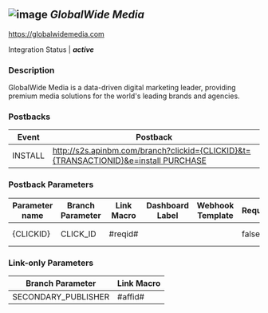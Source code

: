 ## ![image](https://cdn.branch.io/branch-assets/ad-partner-manager/unnamed-1497567899553.png)	***GlobalWide Media***
https://globalwidemedia.com

Integration Status |  ***active***

###  Description
GlobalWide Media is a data-driven digital marketing leader, providing premium media solutions for the world's leading brands and agencies.

### Postbacks
Event | Postback
--- | ---
INSTALL | http://s2s.apinbm.com/branch?clickid={CLICKID}&t={TRANSACTIONID}&e=install PURCHASE | http://s2s.apinbm.com/ixigo?clickid={CLICKID}&t={TRANSACTIONID}&e=purchase"}

### Postback Parameters
Parameter name | Branch Parameter | Link Macro | Dashboard Label | Webhook Template | Required | Description
--- | --- | --- | --- | --- | --- | --- 
{CLICKID} | CLICK_ID | #reqid# |  |  | false | ClickID {TRANSACTIONID} | EVENT_ID |  |  |  | false | EventID

### Link-only Parameters
Branch Parameter | Link Macro
--- | ---
SECONDARY_PUBLISHER | #affid#




